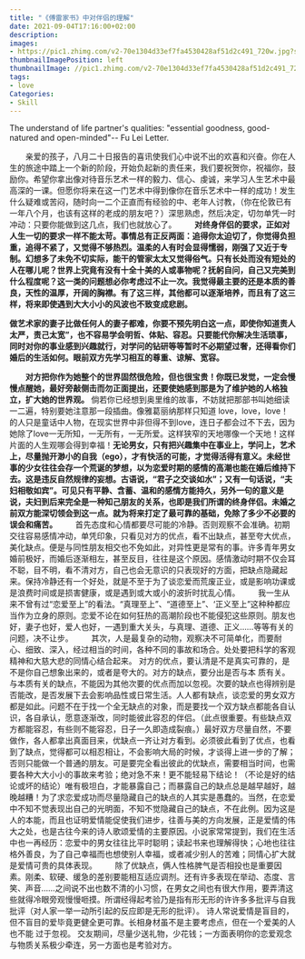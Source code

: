 ```yaml
---
title: "《傅雷家书》中对伴侣的理解"
date: 2021-09-04T17:16:00+02:00
description:
images:
- https://pic1.zhimg.com/v2-70e1304d33ef7fa4530428af51d2c491_720w.jpg?source=172ae18b
thumbnailImagePosition: left
thumbnailImage: //pic1.zhimg.com/v2-70e1304d33ef7fa4530428af51d2c491_720w.jpg?source=172ae18b
tags:
- love
Categories:
- Skill
---
```

The understand of life partner's qualities: "essential goodness, good-natured and open-minded"-- Fu Lei Letter.

　　亲爱的孩子，八月二十日报告的喜讯使我们心中说不出的欢喜和兴奋。你在人生的旅途中踏上一个新的阶段，开始负起新的责任来，我们要祝贺你，祝福你，鼓励你。希望你拿出像对待音乐艺术一样的毅力、信心、虔诚，来学习人生艺术中最高深的一课。但愿你将来在这一门艺术中得到像你在音乐艺术中一样的成功！发生什么疑难或苦闷，随时向一二个正直而有经验的中、老年人讨教，（你在伦敦已有一年八个月，也该有这样的老成的朋友吧？）深思熟虑，然后决定，切勿单凭一时冲动：只要你能做到这几点，我们也就放心了。
　　**对终身伴侣的要求，正如对人生一切的要求一样不能太苛。事情总有正反两面：追得你太迫切了，你觉得负担重，追得不紧了，又觉得不够热烈。温柔的人有时会显得懦弱，刚强了又近于专制。幻想多了未免不切实际，能干的管家太太又觉得俗气。只有长处而没有短处的人在哪儿呢？世界上究竟有没有十全十美的人或事物呢？抚躬自问，自己又完美到什么程度呢？这一类的问题想必你考虑过不止一次。我觉得最主要的还是本质的善良，天性的温厚，开阔的胸襟。有了这三样，其他都可以逐渐培养，而且有了这三样，将来即使遇到大大小小的风波也不致变成悲剧。**

**做艺术家的妻子比做任何人的妻子都难，你要不预先明白这一点，即使你知道责人太严，责己太宽”，也不容易学会明哲、体贴、容忍。只要能代你解决生活琐事，同时对你的事业感到兴趣就行，对学问的钻研等等暂时不必期望过奢，还得看你们婚后的生活如何。眼前双方先学习相互的尊重、谅解、宽容。**

　　**对方把你作为她整个的世界固然很危险，但也很宝贵！你既已发觉，一定会慢慢点醒她，最好旁敲侧击而勿正面提出，还要使她感到那是为了维护她的人格独立，扩大她的世界观。** 倘若你已经想到奥里维的故事，不妨就把那部书叫她细读一二遍，特别要她注意那一段插曲。像雅葛丽纳那样只知道 love，love，love！的人只是童话中人物，在现实世界中非但得不到love，连日子都会过不下去，因为她除了love一无所知，一无所有，一无所爱。这样狭窄的天地哪像一个天地！这样片面的人生观哪会得到幸福！**无论男女，只有把兴趣集中在事业上，学问上，艺术上，尽量抛开渺小的自我（ego），才有快活的可能，才觉得活得有意义。未经世事的少女往往会存一个荒诞的梦想，以为恋爱时期的感情的高潮也能在婚后维持下去。这是违反自然规律的妄想。古语说，“君子之交谈如水”；又有一句话说，“夫妇相敬如宾”。可见只有平静、含蓄、温和的感情方能持久，另外一句的意义是说，夫妇到后来完全是一种知己朋友的关系，也即是我们所谓的终身伴侣。未婚之前双方能深切领会到这一点。就为将来打定了最可靠的基础，免除了多少不必要的误会和痛苦。**
　　首先态度和心情都要尽可能的冷静。否则观察不会准确。初期交往容易感情冲动，单凭印象，只看见对方的优点，看不出缺点，甚至夸大优点，美化缺点。便是与同性朋友相交也不免如此，对异性更是常有的事。许多青年男女婚前极好，而婚后逐渐相左，甚至反目，往往是这个原因。感情激动时期不仅会耳不聪，目不明，看不清对方，自己也会无意识的只表现好的方面，把缺点隐藏起来。保持冷静还有一个好处，就是不至于为了谈恋爱而荒废正业，或是影响功课或是浪费时间或是损害健康，或是遇到或大或小的波折时扰乱心情。
　　我一生从来不曾有过“恋爱至上”的看法。“真理至上”、“道德至上”、‘正义至上”这种种都应当作为立身的原则。恋爱不论在如何狂热的高潮阶段也不能侵犯这些原则。朋友也好，妻子也好，爱人也好，一遇到重大关头，与真理、道德、正义……等等有关的问题，决不让步。
　　其次，人是最复杂的动物，观察决不可简单化，而要耐心、细致、深入，经过相当的时间，各种不同的事故和场合。处处要把科学的客观精神和大慈大悲的同情心结合起来。
    对方的优点，要认清是不是真实可靠的，是不是你自己想象出来的，或者是夸大的。对方的缺点，要分出是否与本
质有关。与本质有关的缺点，不能因为其他次要的优点而加以忽视。次要的缺点也得辨别是否能改，是否发展下去会影响品性或日常生活。人人都有缺点，谈恋爱的男女双方都是如此。问题不在于找一个全无缺点的对象，而是要找一个双方缺点都能各自认识，各自承认，愿意逐渐改，同时能彼此容忍的伴侣。（此点很重要。有些缺点双方都能容忍，有些则不能容忍，日子一久即造成裂痕。）最好双方尽量自然，不要做作，各人都拿出真面目来，优缺点一齐让对方看到。必须彼此看到了优点，也看到了缺点，觉得都可以相忍相让，不会影响大局的时候，才谈得上进一步的了解；否则只能做一个普通的朋友。可是要完全看出彼此的优缺点，需要相当时间，也需要各种大大小小的事故来考验；绝对急不来！更不能轻易下结论！（不论是好的结论或坏的结论）唯有极坦白，才能暴露自己；而暴露自己的缺点总是越早越好，越晚越糟！为了求恋爱成功而尽量隐藏自己的缺点的人其实是愚蠢的。当然，在恋爱中不知不觉表现出自己的光明面，不知不觉隐藏自己的缺点，不在此例。因为这是人的本能，而且也证明爱情能促使我们进步，往善与美的方向发展，正是爱情的伟大之处，也是古往今来的诗人歌颂爱情的主要原因。小说家常常提到，我们在生活中也一再经历：恋爱中的男女往往比平时聪明；读起书来也理解得快；心地也往往格外善良，为了自己幸福而也想使别人幸福，或者减少别人的苦难；同情心扩大就是爱情可贵的具体表现。
　　除了优缺点，俩人性格脾气是否相投也是重要因素。刚柔、软硬、缓急的差别要能相互适应调剂。还有许多表现在举动、态度、言笑、声音……之间说不出也数不清的小习惯，在男女之间也有很大作用，要弄清这些就得冷眼旁观慢慢咂摸。所谓经得起考验乃是指有形无形的许许多多批评与自我批评（对人家一举一动所引起的反应即是无形的批评）。
    诗人常说爱情是盲目的，但不盲目的爱毕竟更健全更可靠。长相身材虽不是主要考虑点，但在一个爱美的人也不能
过于忽视。
    交友期间，尽量少送礼物，少花钱；一方面表明你的恋爱观念与物质关系极少牵连，另一方面也是考验对方。

